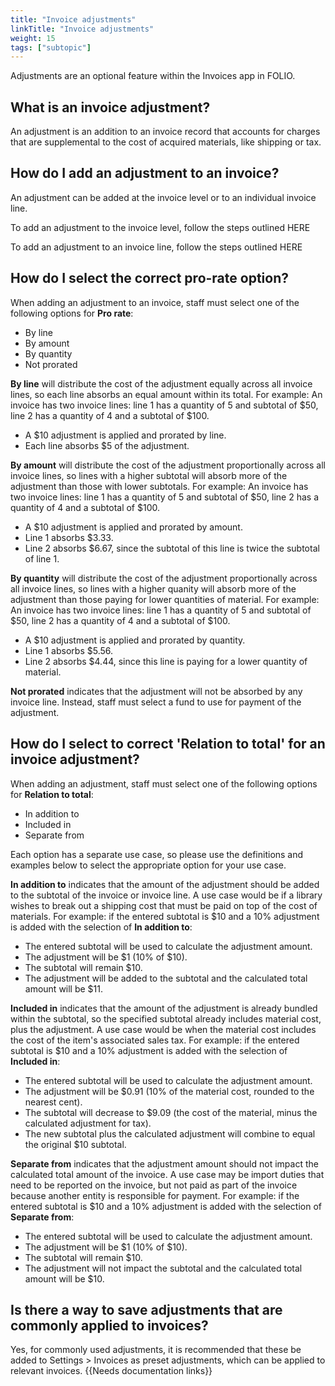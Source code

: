```yaml
---
title: "Invoice adjustments"
linkTitle: "Invoice adjustments"
weight: 15
tags: ["subtopic"]
---
```


Adjustments are an optional feature within the Invoices app in FOLIO.

## What is an invoice adjustment?
An adjustment is an addition to an invoice record that accounts for charges that are supplemental to the cost of acquired materials, like shipping or tax.

## How do I add an adjustment to an invoice?
An adjustment can be added at the invoice level or to an individual invoice line. 

To add an adjustment to the invoice level, follow the steps outlined HERE

To add an adjustment to an invoice line, follow the steps outlined HERE

## How do I select the correct pro-rate option?
When adding an adjustment to an invoice, staff must select one of the following options for **Pro rate**:
* By line
* By amount
* By quantity
* Not prorated

**By line** will distribute the cost of the adjustment equally across all invoice lines, so each line absorbs an equal amount within its total. For example:
An invoice has two invoice lines: line 1 has a quantity of 5 and subtotal of $50, line 2 has a quantity of 4 and a subtotal of $100.
* A $10 adjustment is applied and prorated by line.
* Each line absorbs $5 of the adjustment.

**By amount** will distribute the cost of the adjustment proportionally across all invoice lines, so lines with a higher subtotal will absorb more of the adjustment than those with lower subtotals. For example:
An invoice has two invoice lines: line 1 has a quantity of 5 and subtotal of $50, line 2 has a quantity of 4 and a subtotal of $100.
* A $10 adjustment is applied and prorated by amount.
* Line 1 absorbs $3.33.
* Line 2 absorbs $6.67, since the subtotal of this line is twice the subtotal of line 1.

**By quantity** will distribute the cost of the adjustment proportionally across all invoice lines, so lines with a higher quanity will absorb more of the adjustment than those paying for lower quantities of material. For example:
An invoice has two invoice lines: line 1 has a quantity of 5 and subtotal of $50, line 2 has a quantity of 4 and a subtotal of $100.
* A $10 adjustment is applied and prorated by quantity.
* Line 1 absorbs $5.56.
* Line 2 absorbs $4.44, since this line is paying for a lower quantity of material.

**Not prorated** indicates that the adjustment will not be absorbed by any invoice line. Instead, staff must select a fund to use for payment of the adjustment.

## How do I select to correct 'Relation to total' for an invoice adjustment?
When adding an adjustment, staff must select one of the following options for **Relation to total**:
* In addition to
* Included in
* Separate from

Each option has a separate use case, so please use the definitions and examples below to select the appropriate option for your use case.

**In addition to** indicates that the amount of the adjustment should be added to the subtotal of the invoice or invoice line. A use case would be if a library wishes to break out a shipping cost that must be paid on top of the cost of materials.
For example: if the entered subtotal is $10 and a 10% adjustment is added with the selection of **In addition to**:
* The entered subtotal will be used to calculate the adjustment amount.
* The adjustment will be $1 (10% of $10).
* The subtotal will remain $10.
* The adjustment will be added to the subtotal and the calculated total amount will be $11.

**Included in** indicates that the amount of the adjustment is already bundled within the subtotal, so the specified subtotal already includes material cost, plus the adjustment. A use case would be when the material cost includes the cost of the item's associated sales tax.
For example: if the entered subtotal is $10 and a 10% adjustment is added with the selection of **Included in**:
* The entered subtotal will be used to calculate the adjustment amount.
* The adjustment will be $0.91 (10% of the material cost, rounded to the nearest cent).
* The subtotal will decrease to $9.09 (the cost of the material, minus the calculated adjustment for tax).
* The new subtotal plus the calculated adjustment will combine to equal the original $10 subtotal.

**Separate from** indicates that the adjustment amount should not impact the calculated total amount of the invoice. A use case may be import duties that need to be reported on the invoice, but not paid as part of the invoice because another entity is responsible for payment.
For example: if the entered subtotal is $10 and a 10% adjustment is added with the selection of **Separate from**:
* The entered subtotal will be used to calculate the adjustment amount.
* The adjustment will be $1 (10% of $10).
* The subtotal will remain $10.
* The adjustment will not impact the subtotal and the calculated total amount will be $10.


## Is there a way to save adjustments that are commonly applied to invoices?
Yes, for commonly used adjustments, it is recommended that these be added to Settings > Invoices as preset adjustments, which can be applied to relevant invoices. {{Needs documentation links}}
